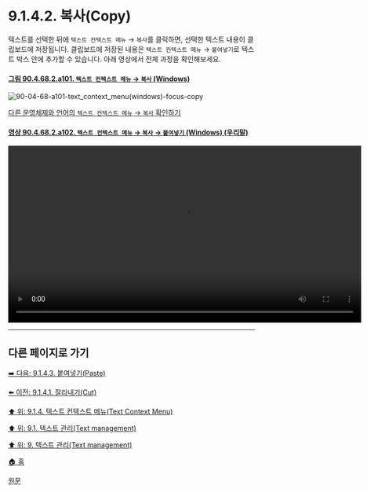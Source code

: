# 9.1.4.2. 복사(Copy)
텍스트를 선택한 뒤에 `텍스트 컨텍스트 메뉴` → `복사`를 클릭하면, 선택한 텍스트 내용이 클립보드에 저장됩니다. 클립보드에 저장된 내용은 `텍스트 컨텍스트 메뉴` → `붙여넣기`로 텍스트 박스 안에 추가할 수 있습니다. 아래 영상에서 전체 과정을 확인해보세요.

<a id="90-04-68-02-a101"></a>

#### [그림 90.4.68.2.a101. `텍스트 컨텍스트 메뉴` → `복사` (Windows)](./90-04-68-02-copy.md#90-04-68-02-a101)
![90-04-68-a101-text_context_menu(windows)-focus-copy](https://github.com/wonder13662/gimp/assets/15767104/9c245dda-1e85-4cd1-9445-9a9948e40ad6)

[다른 운영체제와 언어의 `텍스트 컨텍스트 메뉴` → `복사` 확인하기](./90-04-68-02-copy.md#90-04-68-02-a201)

<a id="90-04-68-02-a102"></a>

#### [영상 90.4.68.2.a102. `텍스트 컨텍스트 메뉴` → `복사` → `붙여넣기` (Windows) (우리말)](./90-04-68-02-copy.md#90-04-68-02-a101)
<video controls="controls" width="720" src="https://github.com/wonder13662/gimp/assets/15767104/13fe74cb-eadc-427c-9c89-efee7440afc1"></video>

***

## 다른 페이지로 가기
[➡️ 다음: 9.1.4.3. 붙여넣기(Paste)](./09-01-04-03-paste.md)

[⬅️ 이전: 9.1.4.1. 잘라내기(Cut)](./09-01-04-01-cut.md)

[⬆️ 위: 9.1.4. 텍스트 컨텍스트 메뉴(Text Context Menu)](./09-01-04-00-text_context_menu.md)

[⬆️ 위: 9.1. 텍스트 관리(Text management)](./09-01-text-management.md)

[⬆️ 위: 9. 텍스트 관리(Text management)](./09-00-text-management.md)

[🏠 홈](./00-home.md)

[원문](https://docs.gimp.org/2.10/ko/gimp-image-text-management.html#text-context-menu)
